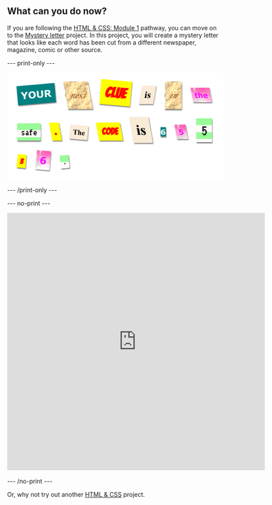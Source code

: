 ## What can you do now?

If you are following the [HTML & CSS: Module 1](https://projects.raspberrypi.org/en/pathways/webdev-module-1) pathway, you can move on to the [Mystery letter](https://projects.raspberrypi.org/en/projects/mystery-letter) project. In this project, you will create a mystery letter that looks like each word has been cut from a different newspaper, magazine, comic or other source.

--- print-only --- 

![A message that reads 'Your next clue is in the safe. The code is 65536. Each word looks like it has been torn out of a magazine or newspaper](images/letter-final.png)

--- /print-only ---

--- no-print ---

<iframe src="https://editor.raspberrypi.org/en/embed/viewer/mystery-letter-starter" width="600" height="600" frameborder="0" marginwidth="0" marginheight="0" allowfullscreen>
</iframe>

--- /no-print ---

Or, why not try out another [HTML & CSS](https://projects.raspberrypi.org/en/projects?software%5B%5D=html-css-javascript) project.
